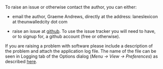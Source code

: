 

To raise an issue or otherwise contact the author, you can either:

+ email the author, Graeme Andrews, directly at the address:  laneslexicon at theunwalledcity dot com

+ raise an issue at [github](https://github.com/laneslexicon/lexicon/issues). To use the issue tracker you will need to have, or to signup for, a github account (free or otherwise).

If you are raising a problem with software please include a description of the problem and attach the application log file. The name of the file can be seen in Logging tab of the Options dialog (*Menu -> View -> Preferences*) as described [here](options/options_logging.md).
